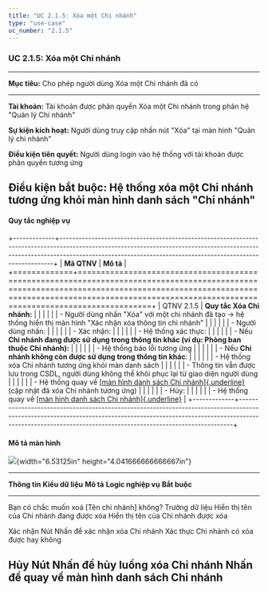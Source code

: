 ```yaml
---
title: "UC 2.1.5: Xóa một Chi nhánh"
type: "use-case"
uc_number: "2.1.5"
---
```


### UC 2.1.5: Xóa một Chi nhánh

  -----------------------------------------------------------------------------------------------------------
  **Mục tiêu:**               Cho phép người dùng Xóa một Chi nhánh đã có
  --------------------------- -------------------------------------------------------------------------------
  **Tài khoản:**              Tài khoản được phân quyền Xóa một Chi nhánh trong phân hệ "Quản lý Chi nhánh"

  **Sự kiện kích hoạt:**      Người dùng truy cập nhấn nút "Xóa" tại màn hình "Quản lý chi nhánh"

  **Điều kiện tiên quyết:**   Người dùng login vào hệ thống với tài khoản được phân quyền tương ứng

  **Điều kiện bắt buộc:**     Hệ thống xóa một Chi nhánh tương ứng khỏi màn hình danh sách "Chi nhánh"
  -----------------------------------------------------------------------------------------------------------

#### Quy tắc nghiệp vụ

+-------------+----------------------------------------------------------------------------------------------------------------------------------------------------------------------------------------------------------------------------------------+
| **Mã QTNV** | **Mô tả**                                                                                                                                                                                                                              |
+=============+========================================================================================================================================================================================================================================+
| QTNV 2.1.5  | **Quy tắc Xóa Chi nhánh:**                                                                                                                                                                                                             |
|             |                                                                                                                                                                                                                                        |
|             | -   Người dùng nhấn "Xóa" với một chi nhánh đã tạo → hệ thống hiển thị màn hình "Xác nhận xóa thông tin chi nhánh"                                                                                                                     |
|             |                                                                                                                                                                                                                                        |
|             | -   Người dùng nhấn:                                                                                                                                                                                                                   |
|             |                                                                                                                                                                                                                                        |
|             |     -   Xác nhận:                                                                                                                                                                                                                      |
|             |                                                                                                                                                                                                                                        |
|             |         -   Hệ thống xác thực:                                                                                                                                                                                                         |
|             |                                                                                                                                                                                                                                        |
|             |             -   Nếu **Chi nhánh đang được sử dụng trong thông tin khác (ví dụ: Phòng ban thuộc Chi nhánh):**                                                                                                                           |
|             |                                                                                                                                                                                                                                        |
|             |                 -   Hệ thống báo lỗi tương ứng                                                                                                                                                                                         |
|             |                                                                                                                                                                                                                                        |
|             |             -   Nếu **Chi nhánh không còn được sử dụng trong thông tin khác**:                                                                                                                                                         |
|             |                                                                                                                                                                                                                                        |
|             |                 -   Hệ thống xóa Chi nhánh tương ứng khỏi màn danh sách                                                                                                                                                                |
|             |                                                                                                                                                                                                                                        |
|             |                 -   Thông tin vẫn được lưu trong CSDL, người dùng không thể khôi phục lại từ giao diện người dùng                                                                                                                      |
|             |                                                                                                                                                                                                                                        |
|             |                 -   Hệ thống quay về [[màn hình danh sách Chi nhánh]{.underline}](https://docs.google.com/document/d/1WbOFAfkOKmfCFZk0mFynFMj86AlJkGqW3Vn86678u_8/edit#heading=h.fewviky16u7v) (cập nhật đã xóa Chi nhánh tương ứng)   |
|             |                                                                                                                                                                                                                                        |
|             |     -   Hủy:                                                                                                                                                                                                                           |
|             |                                                                                                                                                                                                                                        |
|             |         -   Hệ thống quay về [[màn hình danh sách Chi nhánh]{.underline}](https://docs.google.com/document/d/1WbOFAfkOKmfCFZk0mFynFMj86AlJkGqW3Vn86678u_8/edit#heading=h.fewviky16u7v)                                                 |
+-------------+----------------------------------------------------------------------------------------------------------------------------------------------------------------------------------------------------------------------------------------+

#### Mô tả màn hình

![](media/image80.png){width="6.53125in" height="4.041666666666667in"}

  ---------------------------------------------------------------------------------------------------------------------------------------------------------------------------
  **Thông tin**                                   **Kiểu dữ liệu**   **Mô tả**                                  **Logic nghiệp vụ**                            **Bắt buộc**
  ----------------------------------------------- ------------------ ------------------------------------------ ---------------------------------------------- --------------
  Bạn có chắc muốn xoá \[Tên chi nhánh\] không?   Trường dữ liệu     Hiển thị tên của Chi nhánh đang được xóa   Hiển thị tên của Chi nhánh được xóa            

  Xác nhận                                        Nút                Nhấn để xác nhận xóa Chi nhánh             Xác thực Chi nhánh có xóa được hay không       

  Hủy                                             Nút                Nhấn để hủy luồng xóa Chi nhánh            Nhấn để quay về màn hình danh sách Chi nhánh   
  ---------------------------------------------------------------------------------------------------------------------------------------------------------------------------
